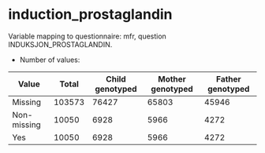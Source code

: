 # induction_prostaglandin
Variable mapping to questionnaire: mfr, question INDUKSJON_PROSTAGLANDIN.
- Number of values:

| Value | Total | Child genotyped | Mother genotyped | Father genotyped |
| ----- | ----- | --------------- | ---------------- | ---------------- |
| Missing | 103573 | 76427 | 65803 | 45946 |
| Non-missing | 10050 | 6928 | 5966 | 4272 |
| Yes | 10050 | 6928 | 5966 |4272 |



